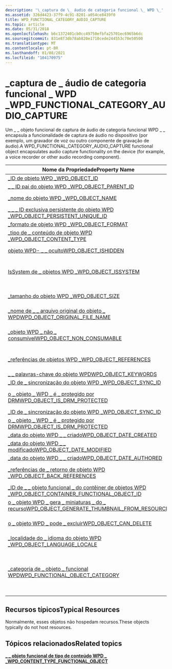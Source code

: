 ```yaml
---
description: '\_captura de \_ áudio de categoria funcional \_ WPD \_'
ms.assetid: 326d4423-37f9-4c91-8201-a054ce8439f0
title: WPD_FUNCTIONAL_CATEGORY_AUDIO_CAPTURE
ms.topic: article
ms.date: 05/31/2018
ms.openlocfilehash: b6c1372401cb0cc49750efbfa25701ec6965b6dc
ms.sourcegitcommit: 831e8f3db78ab820e1710cede244553c70e50500
ms.translationtype: MT
ms.contentlocale: pt-BR
ms.lasthandoff: 01/08/2021
ms.locfileid: "104170975"
---
```

# <a name="wpd_functional_category_audio_capture"></a><span data-ttu-id="ab5d8-103">\_captura de \_ áudio de categoria funcional \_ WPD \_</span><span class="sxs-lookup"><span data-stu-id="ab5d8-103">WPD\_FUNCTIONAL\_CATEGORY\_AUDIO\_CAPTURE</span></span>

<span data-ttu-id="ab5d8-104">Um \_ \_ objeto funcional de captura de áudio de categoria funcional WPD \_ \_ encapsula a funcionalidade de captura de áudio no dispositivo (por exemplo, um gravador de voz ou outro componente de gravação de áudio).</span><span class="sxs-lookup"><span data-stu-id="ab5d8-104">A WPD\_FUNCTIONAL\_CATEGORY\_AUDIO\_CAPTURE functional object encapsulates audio capture functionality on the device (for example, a voice recorder or other audio recording component).</span></span>



| <span data-ttu-id="ab5d8-105">Nome da Propriedade</span><span class="sxs-lookup"><span data-stu-id="ab5d8-105">Property Name</span></span>                                                                                                         | <span data-ttu-id="ab5d8-106">Obrigatório ou opcional</span><span class="sxs-lookup"><span data-stu-id="ab5d8-106">Required or Optional</span></span>                                                                                                                                   |
|-----------------------------------------------------------------------------------------------------------------------|--------------------------------------------------------------------------------------------------------------------------------------------------------|
| [<span data-ttu-id="ab5d8-107">\_ID de objeto WPD \_</span><span class="sxs-lookup"><span data-stu-id="ab5d8-107">WPD\_OBJECT\_ID</span></span>](object-properties.md)                                                                | <span data-ttu-id="ab5d8-108">Obrigatórios.</span><span class="sxs-lookup"><span data-stu-id="ab5d8-108">Required.</span></span>                                                                                                                                              |
| [<span data-ttu-id="ab5d8-109">\_ \_ ID pai do objeto WPD \_</span><span class="sxs-lookup"><span data-stu-id="ab5d8-109">WPD\_OBJECT\_PARENT\_ID</span></span>](object-properties.md)                                                 | <span data-ttu-id="ab5d8-110">Obrigatórios.</span><span class="sxs-lookup"><span data-stu-id="ab5d8-110">Required.</span></span>                                                                                                                                              |
| [<span data-ttu-id="ab5d8-111">\_nome do objeto WPD \_</span><span class="sxs-lookup"><span data-stu-id="ab5d8-111">WPD\_OBJECT\_NAME</span></span>](object-properties.md)                                                            | <span data-ttu-id="ab5d8-112">Necessário se o objeto representar um arquivo.</span><span class="sxs-lookup"><span data-stu-id="ab5d8-112">Required if the object represents a file.</span></span>                                                                                                              |
| [<span data-ttu-id="ab5d8-113">\_ \_ \_ ID exclusiva persistente do objeto WPD \_</span><span class="sxs-lookup"><span data-stu-id="ab5d8-113">WPD\_OBJECT\_PERSISTENT\_UNIQUE\_ID</span></span>](object-properties.md)                          | <span data-ttu-id="ab5d8-114">Obrigatórios.</span><span class="sxs-lookup"><span data-stu-id="ab5d8-114">Required.</span></span>                                                                                                                                              |
| [<span data-ttu-id="ab5d8-115">\_formato de objeto WPD \_</span><span class="sxs-lookup"><span data-stu-id="ab5d8-115">WPD\_OBJECT\_FORMAT</span></span>](object-properties.md)                                                        | <span data-ttu-id="ab5d8-116">Obrigatórios.</span><span class="sxs-lookup"><span data-stu-id="ab5d8-116">Required.</span></span>                                                                                                                                              |
| [<span data-ttu-id="ab5d8-117">\_tipo de \_ conteúdo de objeto WPD \_</span><span class="sxs-lookup"><span data-stu-id="ab5d8-117">WPD\_OBJECT\_CONTENT\_TYPE</span></span>](object-properties.md)                                           | <span data-ttu-id="ab5d8-118">Obrigatórios.</span><span class="sxs-lookup"><span data-stu-id="ab5d8-118">Required.</span></span>                                                                                                                                              |
| [<span data-ttu-id="ab5d8-119">objeto WPD- \_ \_ oculto</span><span class="sxs-lookup"><span data-stu-id="ab5d8-119">WPD\_OBJECT\_ISHIDDEN</span></span>](object-properties.md)                                                    | <span data-ttu-id="ab5d8-120">Necessário se o objeto estiver oculto.</span><span class="sxs-lookup"><span data-stu-id="ab5d8-120">Required if the object is hidden.</span></span>                                                                                                                      |
| [<span data-ttu-id="ab5d8-121">IsSystem de \_ objetos WPD \_</span><span class="sxs-lookup"><span data-stu-id="ab5d8-121">WPD\_OBJECT\_ISSYSTEM</span></span>](object-properties.md)                                                    | <span data-ttu-id="ab5d8-122">Obrigatório se o objeto for um objeto do sistema (representa um arquivo do sistema).</span><span class="sxs-lookup"><span data-stu-id="ab5d8-122">Required if the object is a system object (represents a system file).</span></span>                                                                                  |
| [<span data-ttu-id="ab5d8-123">\_tamanho do objeto WPD \_</span><span class="sxs-lookup"><span data-stu-id="ab5d8-123">WPD\_OBJECT\_SIZE</span></span>](object-properties.md)                                                            | <span data-ttu-id="ab5d8-124">Necessário se o objeto tiver pelo menos um recurso.</span><span class="sxs-lookup"><span data-stu-id="ab5d8-124">Required if the object has at least one resource.</span></span>                                                                                                      |
| [<span data-ttu-id="ab5d8-125">\_nome de \_ \_ arquivo original do objeto \_ WPD</span><span class="sxs-lookup"><span data-stu-id="ab5d8-125">WPD\_OBJECT\_ORIGINAL\_FILE\_NAME</span></span>](object-properties.md)                              | <span data-ttu-id="ab5d8-126">Necessário se o objeto representar um arquivo.</span><span class="sxs-lookup"><span data-stu-id="ab5d8-126">Required if the object represents a file.</span></span>                                                                                                              |
| [<span data-ttu-id="ab5d8-127">\_objeto WPD \_ não \_ consumível</span><span class="sxs-lookup"><span data-stu-id="ab5d8-127">WPD\_OBJECT\_NON\_CONSUMABLE</span></span>](object-properties.md)                                       | <span data-ttu-id="ab5d8-128">Recomendado se o objeto não for destinada ao consumo pelo dispositivo.</span><span class="sxs-lookup"><span data-stu-id="ab5d8-128">Recommended if the object is not meant for consumption by the device.</span></span>                                                                                  |
| [<span data-ttu-id="ab5d8-129">\_referências de objetos WPD \_</span><span class="sxs-lookup"><span data-stu-id="ab5d8-129">WPD\_OBJECT\_REFERENCES</span></span>](object-properties.md)                                                | <span data-ttu-id="ab5d8-130">Obrigatório se o objeto tiver referências a outros objetos.</span><span class="sxs-lookup"><span data-stu-id="ab5d8-130">Required if the object has references to other objects.</span></span>                                                                                                |
| [<span data-ttu-id="ab5d8-131">\_ \_ palavras-chave do objeto WPD</span><span class="sxs-lookup"><span data-stu-id="ab5d8-131">WPD\_OBJECT\_KEYWORDS</span></span>](object-properties.md)                                                    | <span data-ttu-id="ab5d8-132">Opcional.</span><span class="sxs-lookup"><span data-stu-id="ab5d8-132">Optional.</span></span>                                                                                                                                              |
| [<span data-ttu-id="ab5d8-133">\_ID de \_ sincronização do objeto WPD \_</span><span class="sxs-lookup"><span data-stu-id="ab5d8-133">WPD\_OBJECT\_SYNC\_ID</span></span>](object-properties.md)                                                     | <span data-ttu-id="ab5d8-134">Opcional.</span><span class="sxs-lookup"><span data-stu-id="ab5d8-134">Optional.</span></span>                                                                                                                                              |
| [<span data-ttu-id="ab5d8-135">o \_ objeto \_ WPD \_ é \_ protegido por DRM</span><span class="sxs-lookup"><span data-stu-id="ab5d8-135">WPD\_OBJECT\_IS\_DRM\_PROTECTED</span></span>](object-properties.md)                                  | <span data-ttu-id="ab5d8-136">Necessário se o objeto estiver protegido pela tecnologia DRM.</span><span class="sxs-lookup"><span data-stu-id="ab5d8-136">Required if the object is protected by DRM technology.</span></span>                                                                                                 |
| [<span data-ttu-id="ab5d8-137">\_ID de \_ sincronização do objeto WPD \_</span><span class="sxs-lookup"><span data-stu-id="ab5d8-137">WPD\_OBJECT\_SYNC\_ID</span></span>](object-properties.md)                                                                        | <span data-ttu-id="ab5d8-138">Opcional.</span><span class="sxs-lookup"><span data-stu-id="ab5d8-138">Optional.</span></span>                                                                                                                                              |
| [<span data-ttu-id="ab5d8-139">o \_ objeto \_ WPD \_ é \_ protegido por DRM</span><span class="sxs-lookup"><span data-stu-id="ab5d8-139">WPD\_OBJECT\_IS\_DRM\_PROTECTED</span></span>](object-properties.md)                                                              | <span data-ttu-id="ab5d8-140">Opcional.</span><span class="sxs-lookup"><span data-stu-id="ab5d8-140">Optional.</span></span>                                                                                                                                              |
| [<span data-ttu-id="ab5d8-141">\_data do objeto WPD \_ \_ criado</span><span class="sxs-lookup"><span data-stu-id="ab5d8-141">WPD\_OBJECT\_DATE\_CREATED</span></span>](object-properties.md)                                           | <span data-ttu-id="ab5d8-142">Opcional.</span><span class="sxs-lookup"><span data-stu-id="ab5d8-142">Optional.</span></span>                                                                                                                                              |
| [<span data-ttu-id="ab5d8-143">\_data do objeto WPD \_ \_ modificado</span><span class="sxs-lookup"><span data-stu-id="ab5d8-143">WPD\_OBJECT\_DATE\_MODIFIED</span></span>](object-properties.md)                                         | <span data-ttu-id="ab5d8-144">Recomendável.</span><span class="sxs-lookup"><span data-stu-id="ab5d8-144">Recommended.</span></span>                                                                                                                                           |
| [<span data-ttu-id="ab5d8-145">\_data do objeto WPD \_ \_ criado</span><span class="sxs-lookup"><span data-stu-id="ab5d8-145">WPD\_OBJECT\_DATE\_AUTHORED</span></span>](object-properties.md)                                         | <span data-ttu-id="ab5d8-146">Opcional.</span><span class="sxs-lookup"><span data-stu-id="ab5d8-146">Optional.</span></span>                                                                                                                                              |
| [<span data-ttu-id="ab5d8-147">\_referências de \_ retorno de objeto WPD \_</span><span class="sxs-lookup"><span data-stu-id="ab5d8-147">WPD\_OBJECT\_BACK\_REFERENCES</span></span>](object-properties.md)                                                                | <span data-ttu-id="ab5d8-148">Recomendado se o objeto for referenciado por outro objeto.</span><span class="sxs-lookup"><span data-stu-id="ab5d8-148">Recommended if the object is referenced by another object.</span></span>                                                                                             |
| [<span data-ttu-id="ab5d8-149">\_ID de \_ \_ objeto funcional \_ do contêiner de objetos WPD \_</span><span class="sxs-lookup"><span data-stu-id="ab5d8-149">WPD\_OBJECT\_CONTAINER\_FUNCTIONAL\_OBJECT\_ID</span></span>](object-properties.md)     | <span data-ttu-id="ab5d8-150">Opcional.</span><span class="sxs-lookup"><span data-stu-id="ab5d8-150">Optional.</span></span>                                                                                                                                              |
| [<span data-ttu-id="ab5d8-151">o \_ objeto WPD \_ gera \_ miniaturas \_ do \_ recurso</span><span class="sxs-lookup"><span data-stu-id="ab5d8-151">WPD\_OBJECT\_GENERATE\_THUMBNAIL\_FROM\_RESOURCE</span></span>](object-properties.md) | <span data-ttu-id="ab5d8-152">Opcional.</span><span class="sxs-lookup"><span data-stu-id="ab5d8-152">Optional.</span></span>                                                                                                                                              |
| [<span data-ttu-id="ab5d8-153">o \_ objeto WPD \_ pode \_ excluir</span><span class="sxs-lookup"><span data-stu-id="ab5d8-153">WPD\_OBJECT\_CAN\_DELETE</span></span>](object-properties.md)                                                                     | <span data-ttu-id="ab5d8-154">Obrigatório se o objeto não puder ser excluído.</span><span class="sxs-lookup"><span data-stu-id="ab5d8-154">Required if the object cannot be deleted.</span></span>                                                                                                              |
| [<span data-ttu-id="ab5d8-155">\_localidade do \_ idioma do objeto WPD \_</span><span class="sxs-lookup"><span data-stu-id="ab5d8-155">WPD\_OBJECT\_LANGUAGE\_LOCALE</span></span>](object-properties.md)                                                                | <span data-ttu-id="ab5d8-156">Opcional.</span><span class="sxs-lookup"><span data-stu-id="ab5d8-156">Optional.</span></span>                                                                                                                                              |
| [<span data-ttu-id="ab5d8-157">\_categoria de \_ objeto \_ funcional WPD</span><span class="sxs-lookup"><span data-stu-id="ab5d8-157">WPD\_FUNCTIONAL\_OBJECT\_CATEGORY</span></span>](miscellaneous-properties.md)                      | <span data-ttu-id="ab5d8-158">Obrigatórios.</span><span class="sxs-lookup"><span data-stu-id="ab5d8-158">Required.</span></span> <span data-ttu-id="ab5d8-159">Consulte [**\_ \_ \_ \_ objeto funcional de tipo de conteúdo WPD**](wpd-content-type-functional-object.md) para categorias definidas por dispositivos portáteis do Windows.</span><span class="sxs-lookup"><span data-stu-id="ab5d8-159">See [**WPD\_CONTENT\_TYPE\_FUNCTIONAL\_OBJECT**](wpd-content-type-functional-object.md) for categories defined by Windows Portable Devices.</span></span> |



 

## <a name="typical-resources"></a><span data-ttu-id="ab5d8-160">Recursos típicos</span><span class="sxs-lookup"><span data-stu-id="ab5d8-160">Typical Resources</span></span>

<span data-ttu-id="ab5d8-161">Normalmente, esses objetos não hospedam recursos.</span><span class="sxs-lookup"><span data-stu-id="ab5d8-161">These objects typically do not host resources.</span></span>

## <a name="related-topics"></a><span data-ttu-id="ab5d8-162">Tópicos relacionados</span><span class="sxs-lookup"><span data-stu-id="ab5d8-162">Related topics</span></span>

<dl> <dt>

[<span data-ttu-id="ab5d8-163">**\_ \_ objeto funcional de tipo de conteúdo WPD \_ \_**</span><span class="sxs-lookup"><span data-stu-id="ab5d8-163">**WPD\_CONTENT\_TYPE\_FUNCTIONAL\_OBJECT**</span></span>](wpd-content-type-functional-object.md)
</dt> </dl>

 

 



